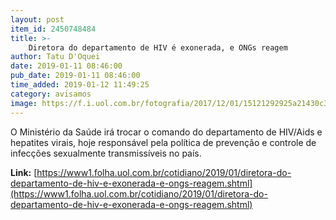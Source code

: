 ```yaml
---
layout: post
item_id: 2450748484
title: >-
    Diretora do departamento de HIV é exonerada, e ONGs reagem
author: Tatu D'Oquei
date: 2019-01-11 08:46:00
pub_date: 2019-01-11 08:46:00
time_added: 2019-01-12 11:49:25
category: avisamos
image: https://f.i.uol.com.br/fotografia/2017/12/01/15121292925a21430c313c9_1512129292_3x2_rt.jpg
---
```


O Ministério da Saúde irá trocar o comando do departamento de HIV/Aids e hepatites virais, hoje responsável pela política de prevenção e controle de infecções sexualmente transmissíveis no país.

**Link:** [https://www1.folha.uol.com.br/cotidiano/2019/01/diretora-do-departamento-de-hiv-e-exonerada-e-ongs-reagem.shtml](https://www1.folha.uol.com.br/cotidiano/2019/01/diretora-do-departamento-de-hiv-e-exonerada-e-ongs-reagem.shtml)

